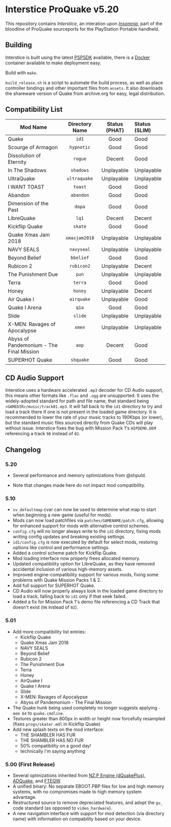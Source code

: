 # Interstice ProQuake v5.20

This repository contains _Interstice_, an interation upon [_Insomnia_](https://github.com/darkduke606/Insomnia-ProQuake-Engine), part of the bloodline of ProQuake sourceports for the PlayStation Portable handheld.

## Building
Interstice is built using the latest [PSPSDK](https://github.com/pspdev/psptoolchain) available, there is a [Docker](https://hub.docker.com/r/pspdev/pspdev) container available to make deployment easy.

Build with `make`.

`build_release.sh` is a script to automate the build process, as well as place controller bindings and other important files from `assets`. It also downloads the shareware version of Quake from archive.org for easy, legal distribution.

## Compatibility List
| Mod Name | Directory Name | Status (PHAT) | Status (SLIM) |
|----------|:--------------:|:-------------:|:--------------|
| Quake | `id1` | Good | Good |
| Scourge of Armagon | `hypnotic` | Good | Good |
| Dissolution of Eternity | `rogue` | Decent | Good |
| In The Shadows | `shadows` | Unplayable | Unplayable |
| UltraQuake | `ultraquake` | Unplayable | Unplayable |
| I WANT TOAST | `toast` | Good | Good |
| Abandon | `abandon` | Good | Good |
| Dimension of the Past | `dopa` | Good | Good |
| LibreQuake | `lq1` | Decent | Decent |
| Kickflip Quake | `skate` | Good | Good |
| Quake Xmas Jam 2018 | `xmasjam2018` | Unplayable | Unplayable |
| NAVY SEALS | `navyseal` | Unplayable | Unplayable |
| Beyond Belief | `bbelief` | Good | Good |
| Rubicon 2 | `rubicon2` | Unplayable | Decent |
| The Punishment Due | `pun` | Unplayable | Unplayable |
| Terra | `terra` | Good | Good |
| Honey | `honey` | Unplayable | Decent |
| Air Quake I | `airquake` | Unplayable | Good |
| Quake I Arena | `q1a` | Good | Good |
| Slide | `slide` | Unplayable | Unplayable |
| X-MEN: Ravages of Apocalypse | `xmen` | Unplayable | Unplayable |
| Abyss of Pandemonium - The Final Mission | `aop` | Decent | Good |
| SUPERHOT Quake | `shquake` | Good | Good |

## CD Audio Support

Interstice uses a hardware accelerated `.mp3` decoder for CD Audio support, this means other formats like `.flac` and `.ogg` are unsupported. It uses the widely-adopted standard for path and file name, that standard being `<GAMEDIR>/music/track01.mp3`. It will fall back to the `id1` directory to try and load a track there if one is not present in the loaded game directory. It is recommended to lower the rate of your music tracks to 190Kbps (or lower), but the standard music files sourced directly from Quake CDs will play without issue. Interstice fixes the bug with Mission Pack 1's `HIPDEMO.DEM` referencing a track `98` instead of `02`.

## Changelog

### 5.20
* Several performance and memory optimizations from @shpuld.
 - Note that changes made here do not impact mod compatibility.

### 5.10
* `sv_defaultmap` cvar can now be used to determine what map to start when beginning a new game (useful for mods).
* Mods can now load patchfiles via `patches/GAMENAME/patch.cfg`, allowing for enhanced support for mods with alternative control schemes.
* `config.cfg` will no longer always write to the `id1` directory, fixing mods writing config updates and breaking existing settings.
* `id1/config.cfg` is now executed by default for select mods, restoring options like control and performance settings.
* Added a control scheme patch for Kickflip Quake.
* Mod loading interface now properly frees allocated memory.
* Updated compatibility option for LibreQuake, as they have removed accidental inclusion of various high-memory assets.
* Improved engine-compatibility support for various mods, fixing some problems with Quake Mission Packs 1 & 2.
* Add full support for SUPERHOT Quake.
* CD Audio will now properly always look in the loaded game directory to load a track, falling back to `id1` only if that seek failed.
* Added a fix for Mission Pack 1's demo file referencing a CD Track that doesn't exist (`98` instead of `02`).

### 5.01
* Add more compatibility list entries:
  - Kickflip Quake
  - Quake Xmas Jam 2018
  - NAVY SEALS
  - Beyond Belief
  - Rubicon 2
  - The Punishment Due
  - Terra
  - Honey
  - AirQuake I
  - Quake I Arena
  - Slide
  - X-MEN: Ravages of Apocalypse
  - Abyss of Pandemonium - The Final Mission
* The Quake hunk being used completely no longer suggests applying `-mem 64` to `quake.cmdline`.
* Textures greater than 800px in width or height now forcefully resampled (fixes `progs/skater.mdl` in Kickflip Quake)
* Add new splash texts on the mod interface:
  - THE SHAMBLER HAS FUR
  - THE SHAMBLER HAS NO FUR
  - 50% compatibility on a good day!
  - technically i'm saying anything

### 5.00 (First Release)
* Several optmizations inherited from [NZ:P Engine (dQuakePlus)](https://github.com/nzp-team/dquakeplus), [ADQuake](https://github.com/st1x51/adquake), and [FTEQW](https://github.com/fte-team/fteqw).
* A unified binary: No separate EBOOT.PBP files for low and high memory systems, with no compromises made to high memory system advantage.
* Restructured source to remove depreciated features, and adopt the `gu_` code standard (as opposed to `video_hardware`).
* A new navigation interface with support for mod detection (via directory name) with information on compability based on your device.